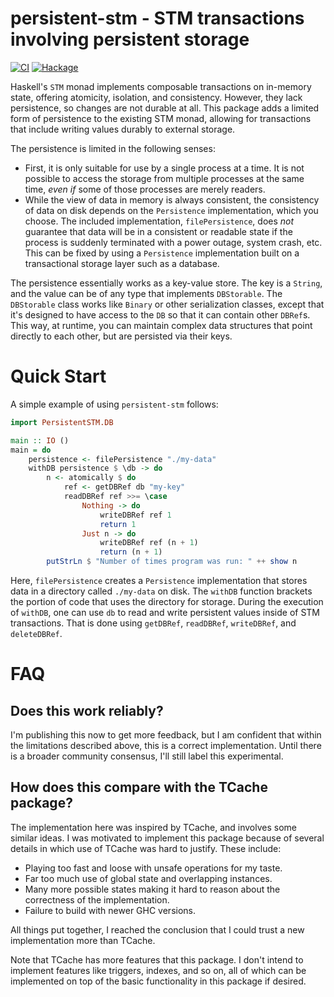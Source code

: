 # persistent-stm - STM transactions involving persistent storage

[![CI](https://github.com/cdsmith/persistent-stm/actions/workflows/ci.yml/badge.svg)](https://github.com/cdsmith/persistent-stm/actions/workflows/ci.yml)
[![Hackage](https://img.shields.io/hackage/v/persistent-stm)](https://hackage.haskell.org/package/persistent-stm)

Haskell's `STM` monad implements composable transactions on in-memory state,
offering atomicity, isolation, and consistency.  However, they lack persistence,
so changes are not durable at all.  This package adds a limited form of
persistence to the existing STM monad, allowing for transactions that include
writing values durably to external storage.

The persistence is limited in the following senses:

* First, it is only suitable for use by a single process at a time.  It is not
  possible to access the storage from multiple processes at the same time,
  *even* *if* some of those processes are merely readers.
* While the view of data in memory is always consistent, the consistency of data
  on disk depends on the `Persistence` implementation, which you choose.  The
  included implementation, `filePersistence`, does *not* guarantee that data
  will be in a consistent or readable state if the process is suddenly
  terminated with a power outage, system crash, etc.  This can be fixed by using
  a `Persistence` implementation built on a transactional storage layer such as
  a database.

The persistence essentially works as a key-value store.  The key is a `String`,
and the value can be of any type that implements `DBStorable`.  The `DBStorable`
class works like `Binary` or other serialization classes, except that it's
designed to have access to the `DB` so that it can contain other `DBRef`s.  This
way, at runtime, you can maintain complex data structures that point directly to
each other, but are persisted via their keys.

# Quick Start

A simple example of using `persistent-stm` follows:

```haskell
import PersistentSTM.DB

main :: IO ()
main = do
    persistence <- filePersistence "./my-data"
    withDB persistence $ \db -> do
        n <- atomically $ do
            ref <- getDBRef db "my-key"
            readDBRef ref >>= \case
                Nothing -> do
                    writeDBRef ref 1
                    return 1
                Just n -> do
                    writeDBRef ref (n + 1)
                    return (n + 1)
        putStrLn $ "Number of times program was run: " ++ show n
```

Here, `filePersistence` creates a `Persistence` implementation that stores data
in a directory called `./my-data` on disk.  The `withDB` function brackets the
portion of code that uses the directory for storage.  During the execution of
`withDB`, one can use `db` to read and write persistent values inside of STM
transactions.  That is done using `getDBRef`, `readDBRef`, `writeDBRef`, and
`deleteDBRef`.

# FAQ

## Does this work reliably?

I'm publishing this now to get more feedback, but I am confident that within the
limitations described above, this is a correct implementation.  Until there is a
broader community consensus, I'll still label this experimental.

## How does this compare with the TCache package?

The implementation here was inspired by TCache, and involves some similar ideas.
I was motivated to implement this package because of several details in which
use of TCache was hard to justify.  These include:

* Playing too fast and loose with unsafe operations for my taste.
* Far too much use of global state and overlapping instances.
* Many more possible states making it hard to reason about the correctness of
  the implementation.
* Failure to build with newer GHC versions.

All things put together, I reached the conclusion that I could trust a new
implementation more than TCache.

Note that TCache has more features that this package.  I don't intend to
implement features like triggers, indexes, and so on, all of which can be
implemented on top of the basic functionality in this package if desired.
